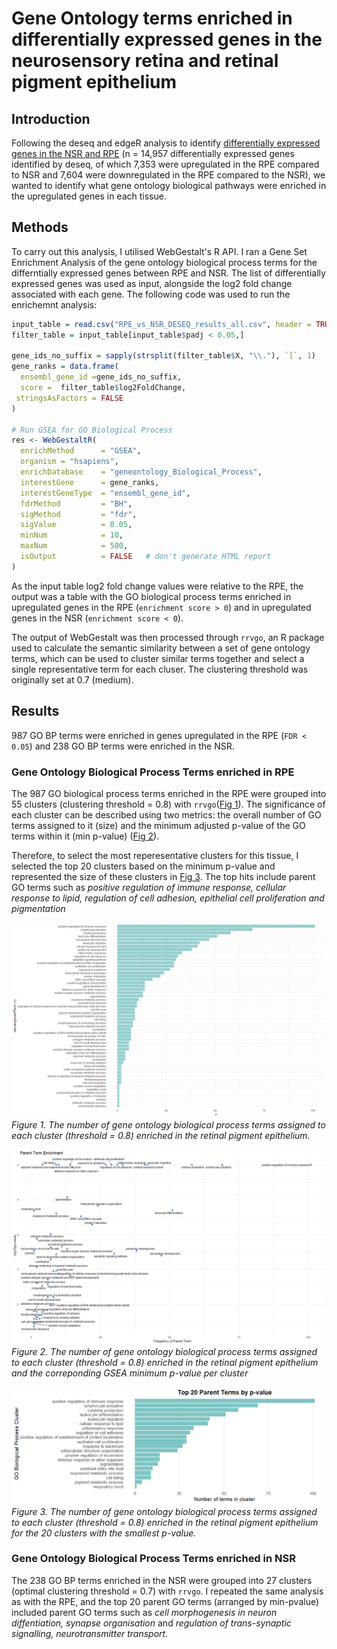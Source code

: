 # Gene Ontology terms enriched in differentially expressed genes in the neurosensory retina and retinal pigment epithelium

## Introduction
Following the deseq and edgeR analysis to identify [differentially expressed genes in the NSR and RPE](notes_on_deseq.md) (n = 14,957 differentially expressed genes identified by deseq, of which 7,353 were upregulated in the RPE compared to NSR and 7,604 were downregulated in the RPE compared to the NSR), we wanted to identify what gene ontology biological pathways were enriched in the upregulated genes in each tissue. 

## Methods
To carry out this analysis, I utilised WebGestalt's R API. I ran a Gene Set Enrichment Analysis of the gene ontology biological process terms for the differntially expressed genes between RPE and NSR. The list of differentially expressed genes was used as input, alongside the log2 fold change associated with each gene. The following code was used to run the enrichemnt analysis:

```R
input_table = read.csv("RPE_vs_NSR_DESEQ_results_all.csv", header = TRUE, sep = ',')
filter_table = input_table[input_table$padj < 0.05,]

gene_ids_no_suffix = sapply(strsplit(filter_table$X, "\\."), `[`, 1)
gene_ranks = data.frame(
  ensembl_gene_id =gene_ids_no_suffix,
  score =  filter_table$log2FoldChange,
 stringsAsFactors = FALSE
)

# Run GSEA for GO Biological Process
res <- WebGestaltR(
  enrichMethod      = "GSEA",
  organism = "hsapiens",
  enrichDatabase    = "geneontology_Biological_Process",
  interestGene      = gene_ranks,
  interestGeneType  = "ensembl_gene_id",
  fdrMethod         = "BH",
  sigMethod         = "fdr",
  sigValue          = 0.05,
  minNum            = 10,
  maxNum            = 500,
  isOutput          = FALSE   # don't generate HTML report
)
```

As the input table log2 fold change values were relative to the RPE, the output was a table with the GO biological process terms enriched in upregulated genes in the RPE (`enrichment score > 0`) and in upregulated genes in the NSR (`enrichment score < 0`).

The output of WebGestalt was then processed through `rrvgo`, an R package used to calculate the semantic similarity between a set of gene ontology terms, which can be used to cluster similar terms together and select a single representative term for each cluser. The clustering threshold was originally set at 0.7 (medium). 

## Results

987 GO BP terms were enriched in genes upregulated in the RPE (`FDR < 0.05`) and 238 GO BP terms were enriched in the NSR. 

### Gene Ontology Biological Process Terms enriched in RPE

The 987 GO biological process terms enriched in the RPE were grouped into 55 clusters (clustering threshold = 0.8) with `rrvgo`([Fig 1](#fig1)). The significance of each cluster can be described using two metrics: the overall number of GO terms assigned to it (size) and the minimum adjusted p-value of the GO terms within it (min p-value) ([Fig 2](#fig2)).

Therefore, to select the most reperesentative clusters for this tissue, I selected the top 20 clusters based on the minimum p-value and represented the size of these clusters in [Fig 3](#fig3). The top hits include parent GO terms such as *positive regulation of immune response, cellular response to lipid, regulation of cell adhesion, epithelial cell proliferation and pigmentation*

<a name="fig1"></a>

![fig1](images/RPE_GO_BP_clusters_freq.png)
*Figure 1. The number of gene ontology biological process terms assigned to each cluster (threshold = 0.8) enriched in the retinal pigment epithelium.*


<a name="fig2"></a>

![fig2](images/RPE_GO_BP_clusters_freq_vs_pval.png)
*Figure 2. The number of gene ontology biological process terms assigned to each cluster (threshold = 0.8) enriched in the retinal pigment epithelium and the correponding GSEA minimum p-value per cluster* 


<a name="fig3"></a>
![fig3](images/top_20_RPE_GO_BP_clusters_freq.png)
*Figure 3. The number of gene ontology biological process terms assigned to each cluster (threshold = 0.8) enriched in the retinal pigment epithelium for the 20 clusters with the smallest p-value.* 

### Gene Ontology Biological Process Terms enriched in NSR

The 238 GO BP terms enriched in the NSR were grouped into 27 clusters (optimal clustering threshold = 0.7) with `rrvgo`. I repeated the same analysis as with the RPE, and the top 20 parent GO terms (arranged by min-pvalue) included parent GO terms such as *cell morphogenesis in neuron diffentiation, synapse organisation* and *regulation of trans-synaptic signalling, neurotransmitter transport*. 
